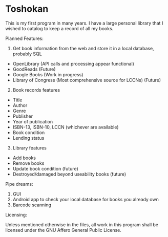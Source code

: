 # Toshokan

This is my first program in many years. I have a large personal library that I
wished to catalog to keep a record of all my books.

Planned Features:

1. Get book information from the web and store it in a local database, probably SQL
 * OpenLibrary (API calls and processing appear functional)
 * GoodReads (Future)
 * Google Books (Work in progress)
 * Library of Congress (Most comprehensive source for LCCNs) (Future)
2. Book records features
 * Title
 * Author
 * Genre
 * Publisher
 * Year of publication
 * ISBN-13, ISBN-10, LCCN (whichever are available)
 * Book condition
 * Lending status
3. Library features
 * Add books
 * Remove books
 * Update book condition (future)
 * Destroyed/damaged beyond useability books (future)

Pipe dreams:

1. GUI
2. Android app to check your local database for books you already own
3. Barcode scanning

Licensing:

Unless mentioned otherwise in the files, all work in this program shall be
licensed under the GNU Affero General Public License.
